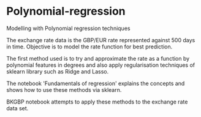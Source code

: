 # Polynomial-regression
Modelling with Polynomial regression techniques

The exchange rate data is the GBP/EUR rate represented against 500 days in time. Objective is to model the rate function for best prediction.

The first method used is to try and approximate the rate as a function by polynomial features in degrees and also apply regularisation techniques of sklearn library such as Ridge and Lasso.

The notebook 'Fundamentals of regression' explains the concepts and shows how to use these methods via sklearn.

BKGBP notebook attempts to apply these methods to the exchange rate data set.

